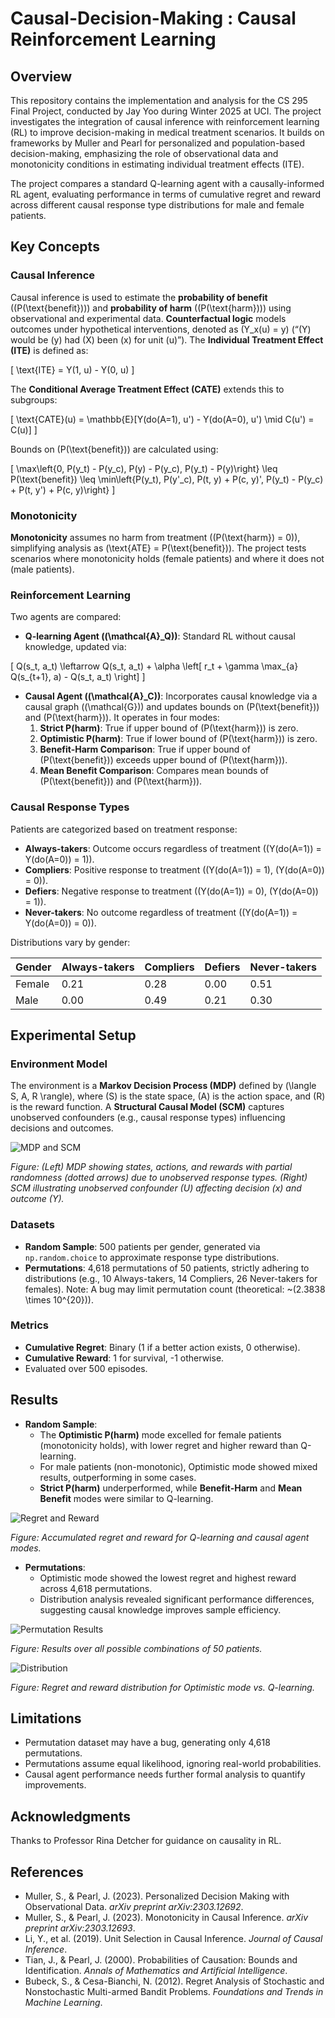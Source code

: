 # Causal-Decision-Making : Causal Reinforcement Learning

## Overview
This repository contains the implementation and analysis for the CS 295 Final Project, conducted by Jay Yoo during Winter 2025 at UCI. The project investigates the integration of causal inference with reinforcement learning (RL) to improve decision-making in medical treatment scenarios. It builds on frameworks by Muller and Pearl for personalized and population-based decision-making, emphasizing the role of observational data and monotonicity conditions in estimating individual treatment effects (ITE).

The project compares a standard Q-learning agent with a causally-informed RL agent, evaluating performance in terms of cumulative regret and reward across different causal response type distributions for male and female patients.

## Key Concepts

### Causal Inference
Causal inference is used to estimate the **probability of benefit** (\(P(\text{benefit})\)) and **probability of harm** (\(P(\text{harm})\)) using observational and experimental data. **Counterfactual logic** models outcomes under hypothetical interventions, denoted as \(Y_x(u) = y\) (“\(Y\) would be \(y\) had \(X\) been \(x\) for unit \(u\)”). The **Individual Treatment Effect (ITE)** is defined as:

\[
\text{ITE} = Y(1, u) - Y(0, u)
\]

The **Conditional Average Treatment Effect (CATE)** extends this to subgroups:

\[
\text{CATE}(u) = \mathbb{E}[Y(do(A=1), u') - Y(do(A=0), u') \mid C(u') = C(u)]
\]

Bounds on \(P(\text{benefit})\) are calculated using:

\[
\max\left\{0, P(y_t) - P(y_c), P(y) - P(y_c), P(y_t) - P(y)\right\} \leq P(\text{benefit}) \leq \min\left\{P(y_t), P(y'_c), P(t, y) + P(c, y)', P(y_t) - P(y_c) + P(t, y') + P(c, y)\right\}
\]

### Monotonicity
**Monotonicity** assumes no harm from treatment (\(P(\text{harm}) = 0\)), simplifying analysis as \(\text{ATE} = P(\text{benefit})\). The project tests scenarios where monotonicity holds (female patients) and where it does not (male patients).

### Reinforcement Learning
Two agents are compared:
- **Q-learning Agent (\(\mathcal{A}_Q\))**: Standard RL without causal knowledge, updated via:

\[
Q(s_t, a_t) \leftarrow Q(s_t, a_t) + \alpha \left[ r_t + \gamma \max_{a} Q(s_{t+1}, a) - Q(s_t, a_t) \right]
\]

- **Causal Agent (\(\mathcal{A}_C\))**: Incorporates causal knowledge via a causal graph (\(\mathcal{G}\)) and updates bounds on \(P(\text{benefit})\) and \(P(\text{harm})\). It operates in four modes:
  1. **Strict P(harm)**: True if upper bound of \(P(\text{harm})\) is zero.
  2. **Optimistic P(harm)**: True if lower bound of \(P(\text{harm})\) is zero.
  3. **Benefit-Harm Comparison**: True if upper bound of \(P(\text{benefit})\) exceeds upper bound of \(P(\text{harm})\).
  4. **Mean Benefit Comparison**: Compares mean bounds of \(P(\text{benefit})\) and \(P(\text{harm})\).

### Causal Response Types
Patients are categorized based on treatment response:
- **Always-takers**: Outcome occurs regardless of treatment (\(Y(do(A=1)) = Y(do(A=0)) = 1\)).
- **Compliers**: Positive response to treatment (\(Y(do(A=1)) = 1\), \(Y(do(A=0)) = 0\)).
- **Defiers**: Negative response to treatment (\(Y(do(A=1)) = 0\), \(Y(do(A=0)) = 1\)).
- **Never-takers**: No outcome regardless of treatment (\(Y(do(A=1)) = Y(do(A=0)) = 0\)).

Distributions vary by gender:

| Gender | Always-takers | Compliers | Defiers | Never-takers |
|--------|---------------|-----------|---------|--------------|
| Female | 0.21          | 0.28      | 0.00    | 0.51         |
| Male   | 0.00          | 0.49      | 0.21    | 0.30         |

## Experimental Setup

### Environment Model
The environment is a **Markov Decision Process (MDP)** defined by \(\langle S, A, R \rangle\), where \(S\) is the state space, \(A\) is the action space, and \(R\) is the reward function. A **Structural Causal Model (SCM)** captures unobserved confounders (e.g., causal response types) influencing decisions and outcomes.

![MDP and SCM](figures/model_representations.png)

*Figure: (Left) MDP showing states, actions, and rewards with partial randomness (dotted arrows) due to unobserved response types. (Right) SCM illustrating unobserved confounder \(U\) affecting decision \(x\) and outcome \(Y\).*

### Datasets
- **Random Sample**: 500 patients per gender, generated via `np.random.choice` to approximate response type distributions.
- **Permutations**: 4,618 permutations of 50 patients, strictly adhering to distributions (e.g., 10 Always-takers, 14 Compliers, 26 Never-takers for females). Note: A bug may limit permutation count (theoretical: ~\(2.3838 \times 10^{20}\)).

### Metrics
- **Cumulative Regret**: Binary (1 if a better action exists, 0 otherwise).
- **Cumulative Reward**: 1 for survival, -1 otherwise.
- Evaluated over 500 episodes.

## Results
- **Random Sample**:
  - The **Optimistic P(harm)** mode excelled for female patients (monotonicity holds), with lower regret and higher reward than Q-learning.
  - For male patients (non-monotonic), Optimistic mode showed mixed results, outperforming in some cases.
  - **Strict P(harm)** underperformed, while **Benefit-Harm** and **Mean Benefit** modes were similar to Q-learning.

![Regret and Reward](figures/acc_reg_rew.png)

*Figure: Accumulated regret and reward for Q-learning and causal agent modes.*

- **Permutations**:
  - Optimistic mode showed the lowest regret and highest reward across 4,618 permutations.
  - Distribution analysis revealed significant performance differences, suggesting causal knowledge improves sample efficiency.

![Permutation Results](figures/combinations.png)

*Figure: Results over all possible combinations of 50 patients.*

![Distribution](figures/distribution.png)

*Figure: Regret and reward distribution for Optimistic mode vs. Q-learning.*

## Limitations
- Permutation dataset may have a bug, generating only 4,618 permutations.
- Permutations assume equal likelihood, ignoring real-world probabilities.
- Causal agent performance needs further formal analysis to quantify improvements.

## Acknowledgments
Thanks to Professor Rina Detcher for guidance on causality in RL.

## References
- Muller, S., & Pearl, J. (2023). Personalized Decision Making with Observational Data. *arXiv preprint arXiv:2303.12692*.
- Muller, S., & Pearl, J. (2023). Monotonicity in Causal Inference. *arXiv preprint arXiv:2303.12693*.
- Li, Y., et al. (2019). Unit Selection in Causal Inference. *Journal of Causal Inference*.
- Tian, J., & Pearl, J. (2000). Probabilities of Causation: Bounds and Identification. *Annals of Mathematics and Artificial Intelligence*.
- Bubeck, S., & Cesa-Bianchi, N. (2012). Regret Analysis of Stochastic and Nonstochastic Multi-armed Bandit Problems. *Foundations and Trends in Machine Learning*.

